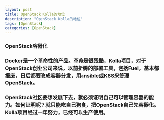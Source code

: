 ```yaml
---
layout: post
title: OpenStack Kolla的地位
description: "OpenStack Kolla的地位"
tags: [OpenStack]
categories: [OpenStack]
---
```


###    OpenStack容器化  

###    Docker是一个革命性的产品。革命是很残酷，Kolla项目，对于OpenStack创业公司来说，以前折腾的部署工具，包括Fuel，基本都报废，日后都要改成容器分发，用ansible或K8S来管理OpenStack。  

###    OpenStack社区要想发展下去，就必须证明自己可以管理容器的能力。如何证明呢？就只能吃自己狗食，把OpenStack自己先容器化。Kolla项目经过一年努力，已经可以生产使用。  
